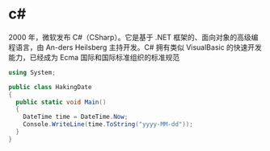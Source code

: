 # c#

2000 年，微软发布 C#（CSharp）。它是基于 .NET 框架的、面向对象的高级编程语言，由 An-ders Heilsberg 主持开发。C# 拥有类似 VisualBasic 的快速开发能力，已经成为 Ecma 国际和国际标准组织的标准规范

```c#
using System;

public class HakingDate
{
  public static void Main()
  {
    DateTime time = DateTime.Now;
    Console.WriteLine(time.ToString("yyyy-MM-dd"));
  }
}
```
